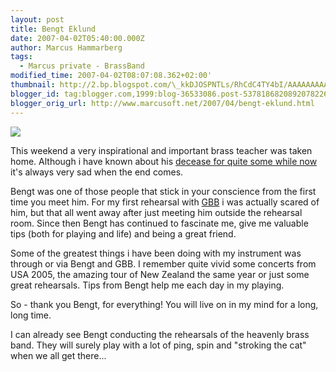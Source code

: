 ```yaml
---
layout: post
title: Bengt Eklund
date: 2007-04-02T05:40:00.000Z
author: Marcus Hammarberg
tags:
  - Marcus private - BrassBand
modified_time: 2007-04-02T08:07:08.362+02:00'
thumbnail: http://2.bp.blogspot.com/\_kkDJOSPNTLs/RhCdC4TY4bI/AAAAAAAAAHM/Y0vwXirlIo4/s72-c/vi+tar+emot+appl%C3%A5der.jpg
blogger_id: tag:blogger.com,1999:blog-36533086.post-5378186820892078226
blogger_orig_url: http://www.marcusoft.net/2007/04/bengt-eklund.html
---
```


[<img
src="http://2.bp.blogspot.com/_kkDJOSPNTLs/RhCdC4TY4bI/AAAAAAAAAHM/Y0vwXirlIo4/s400/vi+tar+emot+appl%C3%A5der.jpg"
id="BLOGGER_PHOTO_ID_5048707855081333170"
style="DISPLAY: block; MARGIN: 0px auto 10px; CURSOR: hand; TEXT-ALIGN: center"
data-border="0" />](http://2.bp.blogspot.com/_kkDJOSPNTLs/RhCdC4TY4bI/AAAAAAAAAHM/Y0vwXirlIo4/s1600-h/vi+tar+emot+appl%C3%A5der.jpg)

This weekend a very inspirational and important brass teacher was taken
home. Although i have known about his [decease for quite some while
now](http://marcushammarberg.blogspot.com/2006/11/cancer.html) it's
always very sad when the end comes.

Bengt was one of those people that stick in your conscience from the
first time you meet him. For my first rehearsal with
[GBB](http://www.goteborgbrassband.org.se/) i was actually scared of
him, but that all went away after just meeting him outside the rehearsal
room. Since then Bengt has continued to fascinate me, give me valuable
tips (both for playing and life) and being a great friend.

Some of the greatest things i have been doing with my instrument was
through or via Bengt and GBB. I remember quite vivid some concerts from
USA 2005, the amazing tour of New Zealand the same year or just some
great rehearsals. Tips from Bengt help me each day in my playing.

So - thank you Bengt, for everything! You will live on in my mind for a
long, long time.

I can already see Bengt conducting the rehearsals of the heavenly brass
band. They will surely play with a lot of ping, spin and "stroking the
cat" when we all get there...
